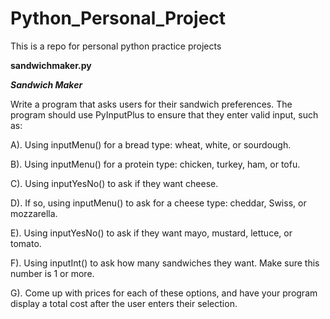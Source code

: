 # Python_Personal_Project
This is a repo for personal python practice projects

**sandwichmaker.py**

**_Sandwich Maker_**

Write a program that asks users for their sandwich preferences. The program should use PyInputPlus to ensure that they enter valid input, such as:

A). Using inputMenu() for a bread type: wheat, white, or sourdough.

B). Using inputMenu() for a protein type: chicken, turkey, ham, or tofu.

C). Using inputYesNo() to ask if they want cheese.

D). If so, using inputMenu() to ask for a cheese type: cheddar, Swiss, or mozzarella.

E). Using inputYesNo() to ask if they want mayo, mustard, lettuce, or tomato.

F). Using inputInt() to ask how many sandwiches they want. Make sure this number is 1 or more.

G). Come up with prices for each of these options, and have your program display a total cost after the user enters their selection.
